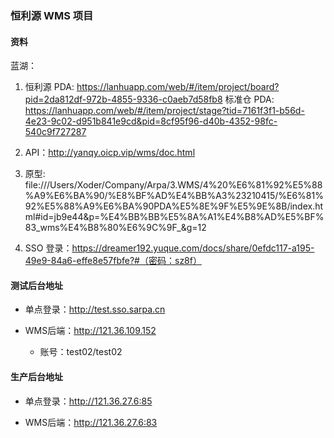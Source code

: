 ### 恒利源 WMS 项目

#### 资料

蓝湖：

1. 恒利源 PDA: https://lanhuapp.com/web/#/item/project/board?pid=2da812df-972b-4855-9336-c0aeb7d58fb8
   标准仓 PDA: https://lanhuapp.com/web/#/item/project/stage?tid=7161f3f1-b56d-4e23-9c02-d951b841e9cd&pid=8cf95f96-d40b-4352-98fc-540c9f727287

2. API：http://yanqy.oicp.vip/wms/doc.html

3. 原型: file:///Users/Xoder/Company/Arpa/3.WMS/4%20%E6%81%92%E5%88%A9%E6%BA%90/%E8%BF%AD%E4%BB%A3%23210415/%E6%81%92%E5%88%A9%E6%BA%90PDA%E5%8E%9F%E5%9E%8B/index.html#id=jb9e44&p=%E4%BB%BB%E5%8A%A1%E4%B8%AD%E5%BF%83_wms%E4%B8%80%E6%9C%9F_&g=12

4. SSO 登录：https://dreamer192.yuque.com/docs/share/0efdc117-a195-49e9-84a6-effe8e57fbfe?#（密码：sz8f）

#### 测试后台地址

- 单点登录：http://test.sso.sarpa.cn

- WMS后端：http://121.36.109.152

  - 账号：test02/test02

#### 生产后台地址

- 单点登录：http://121.36.27.6:85

- WMS后端：http://121.36.27.6:83